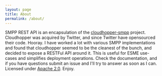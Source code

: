 ```yaml
---
layout: page
title: About
permalink: /about/
---
```


SMPP REST API is an encapsulation of the [cloudhopper-smpp](http://github.com/twitter/cloudhopper-smpp "Cloudhopper SMPP") project. Cloudhopper was acquired by Twitter, and since Twitter have opensourced their code. Hooray. I have worked a lot with various SMPP implementations and found that cloudhopper seemed to be the cleanest of the bunch, and decided to expose a RESTFul API around it. This is useful for ESME use-cases and simplifies deployment operations. Check the documentation, and if you have questions submit an issue and I'll try to answer as soon as I can. Licensed under [Apache 2.0](https://github.com/krslynx/smpp-rest-api/blob/master/LICENSE "Apache 2.0"). Enjoy.